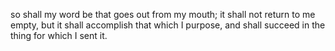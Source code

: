 so shall my word be that goes out from my mouth; it shall not return to me empty, but it shall accomplish that which I purpose, and shall succeed in the thing for which I sent it.
